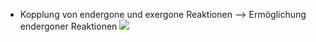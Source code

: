 - Kopplung von endergone und exergone Reaktionen --> Ermöglichung endergoner Reaktionen
![](Pasted%20image%2020250404091602.png)
